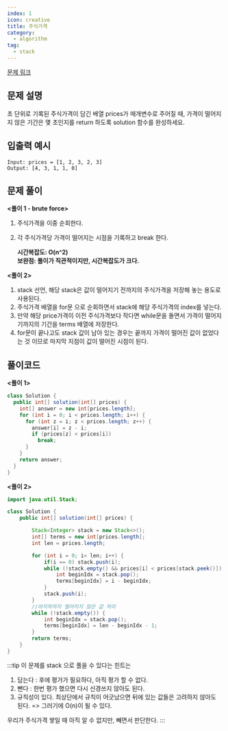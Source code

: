 ```yaml
---
index: 1
icon: creative
title: 주식가격
category:
  - algorithm
tag:
  - stack
---
```


[문제 링크](https://programmers.co.kr/learn/courses/30/lessons/42584)

## 문제 설명

초 단위로 기록된 주식가격이 담긴 배열 prices가 매개변수로 주어질 때, 가격이 떨어지지 않은 기간은 몇 초인지를 return 하도록 solution 함수를 완성하세요.

## 입출력 예시

```
Input: prices = [1, 2, 3, 2, 3]
Output: [4, 3, 1, 1, 0]
```

## 문제 풀이

**<풀이 1 - brute force>**

1. 주식가격을 이중 순회한다.
2. 각 주식가격당 가격이 떨어지는 시점을 기록하고 break 한다.

   **시간복잡도: O(n^2)**  
    **보완점: 풀이가 직관적이지만, 시간복잡도가 크다.**

**<풀이 2>**

1. stack 선언, 해당 stack은 값이 떨어지기 전까지의 주식가격을 저장해 놓는 용도로 사용된다.
2. 주식가격 배열을 for문 으로 순회하면서 stack에 해당 주식가격의 index를 넣는다.
3. 만약 해당 price가격이 이전 주식가격보다 작다면 while문을 돌면서 가격이 떨어지기까지의 기간을 terms 배열에 저장한다.
4. for문이 끝나고도 stack 값이 남아 있는 경우는 끝까지 가격이 떨어진 값이 없었다는 것 이므로
   마지막 지점이 값이 떨어진 시점이 된다.

## 풀이코드

**<풀이 1>**

```java
class Solution {
  public int[] solution(int[] prices) {
    int[] answer = new int[prices.length];
    for (int i = 0; i < prices.length; i++) {
      for (int z = i; z < prices.length; z++) {
        answer[i] = z - i;
        if (prices[z] < prices[i])
          break;
      }
    }
    return answer;
  }
}
```

**<풀이 2>**

```java
import java.util.Stack;

class Solution {
    public int[] solution(int[] prices) {

        Stack<Integer> stack = new Stack<>();
        int[] terms = new int[prices.length];
        int len = prices.length;

        for (int i = 0; i< len; i++) {
            if(i == 0) stack.push(i);
            while (!stack.empty() && prices[i] < prices[stack.peek()]) {
                int beginIdx = stack.pop();
                terms[beginIdx] = i - beginIdx;
            }
            stack.push(i);
        }
        //마지막까지 떨어지지 않은 값 처리
        while (!stack.empty()) {
            int beginIdx = stack.pop();
            terms[beginIdx] = len - beginIdx - 1;
        }
        return terms;
    }
}
```

:::tip
이 문제를 stack 으로 풀을 수 있다는 힌트는

1.  담는다 : 후에 평가가 필요하다, 아직 평가 할 수 없다.
2.  뺀다 : 한번 평가 했으면 다시 신경쓰지 않아도 된다.
3.  규칙성이 있다. 최상단에서 규칙이 어긋났으면 뒤에 있는 값들은 고려하지 않아도 된다.
    => 그러기에 O(n)이 될 수 있다.

우리가 주식가격 쌓일 때 아직 알 수 없지만, 빼면서 판단한다.
:::

